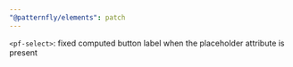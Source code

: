 ```yaml
---
"@patternfly/elements": patch
---
```

`<pf-select>`: fixed computed button label when the placeholder attribute is present
